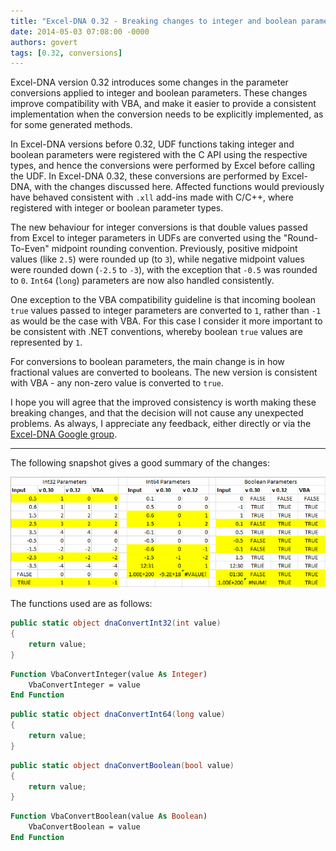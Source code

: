 ```yaml
---
title: "Excel-DNA 0.32 - Breaking changes to integer and boolean parameter handling"
date: 2014-05-03 07:08:00 -0000
authors: govert
tags: [0.32, conversions]
---
```

Excel-DNA version 0.32 introduces some changes in the parameter conversions applied to integer and boolean parameters. These changes improve compatibility with VBA, and make it easier to provide a consistent implementation when the conversion needs to be explicitly implemented, as for some generated methods.

In Excel-DNA versions before 0.32, UDF functions taking integer and boolean parameters were registered with the C API using the respective types, and hence the conversions were performed by Excel before calling the UDF. In Excel-DNA 0.32, these conversions are performed by Excel-DNA, with the changes discussed here. Affected functions would previously have behaved consistent with `.xll` add-ins made with C/C++, where registered with integer or boolean parameter types.

The new behaviour for integer conversions is that double values passed from Excel to integer parameters in UDFs are converted using the "Round-To-Even" midpoint rounding convention. Previously, positive midpoint values (like `2.5`) were rounded up (to `3`), while negative midpoint values were rounded down (`-2.5` to `-3`), with the exception that `-0.5` was rounded to `0`. `Int64` (`long`) parameters are now also handled consistently.

One exception to the VBA compatibility guideline is that incoming boolean `true` values passed to integer parameters are converted to `1`, rather than `-1` as would be the case with VBA. For this case I consider it more important to be consistent with .NET conventions, whereby boolean `true` values are represented by `1`.

For conversions to boolean parameters, the main change is in how fractional values are converted to booleans. The new version is consistent with VBA - any non-zero value is converted to `true`.

I hope you will agree that the improved consistency is worth making these breaking changes, and that the decision will not cause any unexpected problems. As always, I appreciate any feedback, either directly or via the [Excel-DNA Google group][excel-dna-group].

---
The following snapshot gives a good summary of the changes:

![Param Conversion Table Changes](./param-conversion-changes-v0-32.png)

The functions used are as follows:

```csharp
public static object dnaConvertInt32(int value)
{
    return value;
}
```

```vb
Function VbaConvertInteger(value As Integer)
    VbaConvertInteger = value
End Function
```

```csharp
public static object dnaConvertInt64(long value)
{
    return value;
}
```

```csharp
public static object dnaConvertBoolean(bool value)
{
    return value;
}
```

```vb
Function VbaConvertBoolean(value As Boolean)
    VbaConvertBoolean = value
End Function
```

[excel-dna-group]: http://groups.google.com/group/exceldna
[conversion-table-img]: /images/param-conversion-changes-v0-32.png "Param Conversion Table Changes"
